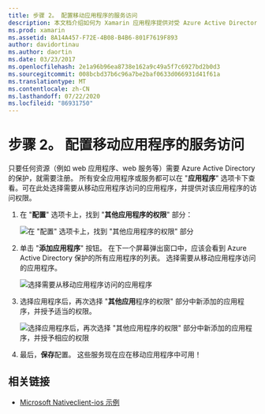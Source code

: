 ```yaml
---
title: 步骤 2。 配置移动应用程序的服务访问
description: 本文档介绍如何为 Xamarin 应用程序提供对受 Azure Active Directory 保护的 Azure 应用程序的访问权限。
ms.prod: xamarin
ms.assetid: 8A14A457-F72E-4B08-B4B6-801F7619F893
author: davidortinau
ms.author: daortin
ms.date: 03/23/2017
ms.openlocfilehash: 2e1a96b96ea8738e162a9c49a5f7c6927bd2b0d3
ms.sourcegitcommit: 008bcbd37b6c96a7be2baf0633d066931d41f61a
ms.translationtype: MT
ms.contentlocale: zh-CN
ms.lasthandoff: 07/22/2020
ms.locfileid: "86931750"
---
```

# <a name="step-2-configure-service-access-for-mobile-application"></a>步骤 2。 配置移动应用程序的服务访问

只要任何资源（例如 web 应用程序、web 服务等）需要 Azure Active Directory 的保护，就需要注册。 所有安全应用程序或服务都可以在 "**应用程序**" 选项卡下查看。可在此处选择需要从移动应用程序访问的应用程序，并提供对该应用程序的访问权限。

1. 在 "**配置**" 选项卡上，找到 "**其他应用程序的权限**" 部分：

   ![在 "配置" 选项卡上，找到 "其他应用程序的权限" 部分](configure-images/2.1-configure.png)

2. 单击 "**添加应用程序**" 按钮。 在下一个屏幕弹出窗口中，应该会看到 Azure Active Directory 保护的所有应用程序的列表。 选择需要从移动应用程序访问的应用程序。

   ![选择需要从移动应用程序访问的应用程序](configure-images/2.2-add-application.png)

3. 选择应用程序后，再次选择 "**其他应用**程序的权限" 部分中新添加的应用程序，并授予适当的权限。

   ![选择应用程序后，再次选择 "其他应用程序的权限" 部分中新添加的应用程序，并授予相应的权限](configure-images/2.3-permissions.png)

4. 最后，**保存**配置。 这些服务现在应在移动应用程序中可用！

## <a name="related-links"></a>相关链接

- [Microsoft Nativeclient-ios 示例](https://github.com/AzureADSamples/NativeClient-MultiTarget-DotNet)
